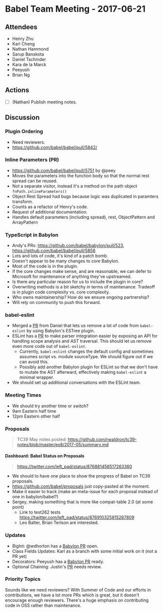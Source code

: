 # Babel Team Meeting - 2017-06-21
   
## Attendees
- Henry Zhu
- Karl Cheng
- Nathan Hammond
- Sarup Banskota
- Daniel Tschinder
- Kara de la Marck
- Peeyush
- Brian Ng
 
## Actions
 
- [ ] (Nathan) Publish meeting notes.
 
## Discussion

### Plugin Ordering

- Need reviewers.
- https://github.com/babel/babel/pull/5842/

### Inline Parameters (PR)

- https://github.com/babel/babel/pull/5751 by @peey
- Moves the parameters into the function body so that the normal rest spread can be reused.
- Not a separate visitor, instead it's a method on the path object `fnPath.inlineParameters()`
- Object Rest Spread had bugs because logic was duplicated in paramters transform.
- Counts as a refactor of Henry's code.
- Request of additional documentation.
- Handles default parameters (including spread), rest, ObjectPattern and ArrayPattern

### TypeScript in Babylon

- Andy's PRs: https://github.com/babel/babylon/pull/523, https://github.com/babel/babel/pull/5856
- Lots and lots of code, it's kind of a patch bomb.
- Doesn't appear to be many changes to core Babylon.
- Most of the code is in the plugin.
- If the core changes make sense, and are reasonable, we can defer to Microsoft for maintenance of anything they've upstreamed.
- Is there any particular reason for us to include the plugin in core?
- Overwriting methods is a bit sketchy in terms of maintenance. Tradeoff is in plugin code complexity vs. core complexity.
- Who owns maintainership? How do we ensure ongoing partnership?
- Will rely on community to push this forward.

### babel-eslint

- Merged a [PR](https://github.com/babel/babel-eslint/pull/489) from Daniel that lets us remove a lot of code from `babel-eslint` by using Babylon's ESTree plugin.
- ESLint has a [PR](https://github.com/eslint/eslint/pull/8755) to make parser integration easier by exposing an API for handling scope analysis and AST traversal. This should let us remove even more code out of `babel-eslint`.
  - Currently, `babel-eslint` changes the default config and sometimes assumes script vs. module sourceType. We should figure out if we can avoid this.
  - Possibly add another Babylon plugin for ESLint so that we don't have to mutate the AST afterward, effectively making `babel-eslint` a minimal wrapper.
- We should set up additional conversations with the ESLint team.

### Meeting Times

- We should try another time or switch?
- 9am Eastern half time
- 12pm Eastern other half

### Proposals

> TC39 May notes posted: https://github.com/rwaldron/tc39-notes/blob/master/es8/2017-05/summary.md

#### Dashboard: Babel Status on Proposals

> https://twitter.com/left_pad/status/876881456517263360

- We should to have one place to show the progress of Babel on TC39 proposals.
- https://github.com/babel/proposals just copy-pasted at the moment.
- Make it easier to track (make an meta-issue for each proposal instead of one in babylon/babel?)
- Sergey, making something that is more like compat-table 2.0 (at some point)
  - Link to test262 tests https://twitter.com/left_pad/status/876910325815287809
  - Leo Balter, Brian Terlson are interested.

### Updates

- BigInt: @wdhorton has a [Babylon PR](https://github.com/babel/babylon/pull/588) open.
- Class Fields Updates: Karl as a branch with some initial work on it (not a PR yet)
- Decorators: Peeyush has a [Babylon PR](https://github.com/babel/babylon/pull/587) ready.
- Optional Chaining: Justin's [PR](https://github.com/babel/babel/pull/5813) needs review.

### Priority Topics

Sounds like we need reviewers? With Summer of Code and our efforts in contributions, we have a lot more PRs which is great, but it doesn't encourage enough reviewers. There's a huge emphasis on contributing code in OSS rather than maintenance.
